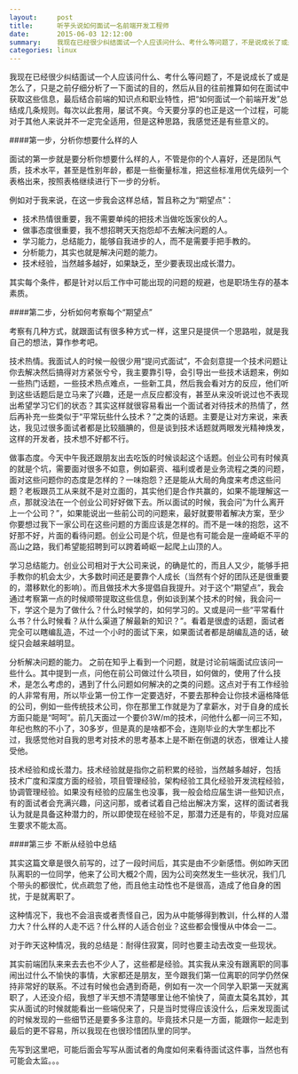 ```yaml
---
layout:     post
title:      听芋头说如何面试一名前端开发工程师
date:       2015-06-03 12:12:00
summary:    我现在已经很少纠结面试一个人应该问什么、考什么等问题了，不是说成长了或是怎么了，只是之前仔细分析了一下面试的目的，然后从目的往前推算如何在面试中获取这些信息，最后结合前端的知识点和职业特性，把“如何面试一个前端开发”总结成几条规则。每次以此套用，屡试不爽。今天要分享的也正是这一个过程，可能对于其他人来说并不一定完全适用，但是这种思路，我感觉还是有些意义的。
categories: linux
---
```



我现在已经很少纠结面试一个人应该问什么、考什么等问题了，不是说成长了或是怎么了，只是之前仔细分析了一下面试的目的，然后从目的往前推算如何在面试中获取这些信息，最后结合前端的知识点和职业特性，把“如何面试一个前端开发”总结成几条规则。每次以此套用，屡试不爽。今天要分享的也正是这一个过程，可能对于其他人来说并不一定完全适用，但是这种思路，我感觉还是有些意义的。

####第一步，分析你想要什么样的人

面试的第一步就是要分析你想要什么样的人，不管是你的个人喜好，还是团队气质，技术水平，甚至是性别年龄，都是一些衡量标准，把这些标准用优先级列一个表格出来，按照表格继续进行下一步的分析。

例如对于我来说，在这一步我会这样总结，暂且称之为“期望点”：

* 技术热情很重要，我不需要单纯的把技术当做吃饭家伙的人。
* 做事态度很重要，我不想招聘天天抱怨却不去解决问题的人。
* 学习能力，总结能力，能够自我进步的人，而不是需要手把手教的。
* 分析能力，其实也就是解决问题的能力。
* 技术经验，当然越多越好，如果缺乏，至少要表现出成长潜力。

其实每个条件，都是针对以后工作中可能出现的问题的规避，也是职场生存的基本素质。

####第二步，分析如何考察每个“期望点”

考察有几种方式，就跟面试有很多种方式一样，这里只是提供一个思路啦，就是我自己的想法，算作参考吧。

技术热情。我面试人的时候一般很少用“提问式面试”，不会刻意提一个技术问题让你去解决然后搞得对方紧张兮兮，我主要靠引导，会引导出一些技术话题来，例如一些热门话题，一些技术热点难点，一些新工具，然后我会看对方的反应，他们听到这些话题后是立马来了兴趣，还是一点反应都没有，甚至从来没听说过也不表现出希望学习它们的状态？其实这样就很容易看出一个面试者对待技术的热情了，然后再补充一些类似于“平常玩些什么技术？”之类的话题。主要是让对方来说，来表达，我见过很多面试者都是比较腼腆的，但是谈到技术话题就两眼发光精神焕发，这样的开发者，技术想不好都不行。

做事态度。今天中午我还跟朋友出去吃饭的时候谈起这个话题。创业公司有时候真的就是个坑，需要面对很多不如意，例如薪资、福利或者是业务流程之类的问题，面对这些问题你的态度是怎样的？一味抱怨？还是能从大局的角度来考虑这些问题？老板跟员工从来就不是对立面的，其实他们是合作共赢的，如果不能理解这一点，那就没法在一个创业公司好好做下去。所以面试的时候，我会问”为什么离开上一个公司？”，如果能说出一些前公司的问题来，最好就要带着解决方案，至少你要想过我下一家公司在这些问题的方面应该是怎样的。而不是一味的抱怨，这不好那不好，片面的看待问题。创业公司是个坑，但是也有可能会是一座崎岖不平的高山之路，我们希望能招聘到可以跨着崎岖一起爬上山顶的人。

学习总结能力。创业公司相对于大公司来说，的确是忙的，而且人又少，能够手把手教你的机会太少，大多数时间还是要靠个人成长（当然有个好的团队还是很重要的，潜移默化的影响）。而且做技术大多提倡自我提升。对于这个“期望点”，我会通过考察第一点的时候顺带提取这些信息，例如谈到某个技术的时候，我会问一下，学这个是为了做什么？什么时候学的，如何学习的。又或是问一些“平常看什么书？什么时候看？从什么渠道了解最新的知识？”。看着是很虚的话题，面试者完全可以瞎编乱造，不过一个小时的面试下来，如果面试者都是胡编乱造的话，破绽只会越来越明显。

分析解决问题的能力。 之前在知乎上看到一个问题，就是讨论前端面试应该问一些什么。其中提到一点，问他在前公司做过什么项目，如何做的，使用了什么技术，是怎么考虑的，遇到了什么问题如何解决的之类的问题。这点对于有工作经验的人非常有用，所以毕业第一份工作一定要选好，不要去那种会让你技术逼格降低的公司，例如一些传统技术公司，你在那里工作就是为了拿薪水，对于自身的成长方面只能是“呵呵”。前几天面过一个要价3W/m的技术，问他什么都一问三不知，年纪也熬的不小了，30多岁，但是真的是啥都不会，连刚毕业的大学生都比不过，我感觉他对自我的思考对技术的思考基本上是不断在倒退的状态，很难让人接受他。

技术经验和成长潜力。技术经验就是指你之前积累的经验，当然越多越好，包括 技术广度和深度方面的经验，项目管理经验，架构经验工具化经验开发流程经验，协调管理经验。如果没有经验的应届生也没事，我一般会给应届生讲一些知识点，有的面试者会充满兴趣，问这问那，或者试着自己给出解决方案，这样的面试者我认为就是具备这种潜力的，所以即使现在经验不足，那潜力还是有的，毕竟对应届生要求不能太高。

####第三步 不断从经验中总结

其实这篇文章是很久前写的，过了一段时间后，其实是由不少新感悟。例如昨天团队离职的一位同学，他来了公司大概2个周，因为公司突然发生一些状况，我们几个带头的都很忙，优点疏忽了他，而且他主动性也不是很高，造成了他自身的困扰，于是就离职了。

这种情况下，我也不会沮丧或者责怪自己，因为从中能够得到教训，什么样的人潜力大？什么样的人走不远？什么样的人适合创业？这些都会慢慢从中体会一二。

对于昨天这种情况，我的总结是：耐得住寂寞，同时也要主动去改变一些现状。

其实前端团队来来去去也不少人了，这些都是经验。其实我从来没有跟离职的同事闹出过什么不愉快的事情，大家都还是朋友，至今跟我们第一位离职的同学仍然保持非常好的联系。不过有时候也会遇到奇葩，例如有一次一个同学入职第一天就离职了，人还没介绍，我想了半天想不清楚哪里让他不愉快了，简直太莫名其妙，其实从面试的时候就能看出一些端倪来了，只是当时觉得应该没什么，后来发现面试的时候发现的一些细节还是要多多注意的。毕竟技术只是一方面，能跟你一起走到最后的更不容易，所以我现在也很珍惜团队里的同学。

先写到这里吧，可能后面会写写从面试者的角度如何来看待面试这件事，当然也有可能会太监。。。
